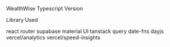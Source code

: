 WealthWise Typescript Version

Library Used

react router
supabase
material UI
tanstack query
date-fns
dayjs
vercel/analytics
vercel/speed-insights

